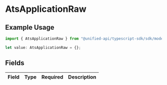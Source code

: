 # AtsApplicationRaw

## Example Usage

```typescript
import { AtsApplicationRaw } from "@unified-api/typescript-sdk/sdk/models/shared";

let value: AtsApplicationRaw = {};
```

## Fields

| Field       | Type        | Required    | Description |
| ----------- | ----------- | ----------- | ----------- |